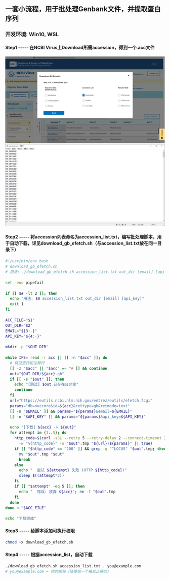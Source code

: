 ## 一套小流程，用于批处理Genbank文件，并提取蛋白序列

### 开发环境: Win10, WSL

#### Step1 ----- 在NCBI Virus上Download所需accession，得到一个.acc文件

<img src="images/1.png" alt="NCBI Virus Accession_download" width="800">
<img src="images/2.png" alt="accession.acc" width="800">

#### Step2 ----- 将accession列表命名为accession_list.txt，编写批处理脚本，用于自动下载，详见download_gb_efetch.sh（与accession_list.txt放在同一目录下）
```bash
#!/usr/bin/env bash
# download_gb_efetch.sh
# 用法: ./download_gb_efetch.sh accession_list.txt out_dir [email] [api_key]

set -euo pipefail

if [[ $# -lt 2 ]]; then
  echo "用法: $0 accession_list.txt out_dir [email] [api_key]"
  exit 1
fi

ACC_FILE="$1"
OUT_DIR="$2"
EMAIL="${3:-}"
API_KEY="${4:-}"

mkdir -p "$OUT_DIR"

while IFS= read -r acc || [[ -n "$acc" ]]; do
  # 跳过空行和注释行
  [[ -z "$acc" || "$acc" =~ ^# ]] && continue
  out="$OUT_DIR/${acc}.gb"
  if [[ -s "$out" ]]; then
    echo "[跳过] $out 已存在且非空"
    continue
  fi
  url="https://eutils.ncbi.nlm.nih.gov/entrez/eutils/efetch.fcgi"
  params="db=nuccore&id=${acc}&rettype=gb&retmode=text"
  [[ -n "$EMAIL" ]] && params="${params}&email=${EMAIL}"
  [[ -n "$API_KEY" ]] && params="${params}&api_key=${API_KEY}"

  echo "[下载] ${acc} -> ${out}"
  for attempt in {1..5}; do
    http_code=$(curl -sSL --retry 5 --retry-delay 2 --connect-timeout 10 \
      -w "%{http_code}" -o "$out".tmp "${url}?${params}" || true)
    if [[ "$http_code" == "200" ]] && grep -q "^LOCUS" "$out".tmp; then
      mv "$out".tmp "$out"
      break
    else
      echo "  尝试 ${attempt} 失败 (HTTP ${http_code})"
      sleep $((attempt*2))
    fi
    if [[ "$attempt" -eq 5 ]]; then
      echo "  错误: 放弃 ${acc}"; rm -f "$out".tmp
    fi
  done
done < "$ACC_FILE"

echo "下载完成"
```

#### Step3 ----- 给脚本添加可执行权限
```bash
chmod +x download_gb_efetch.sh
```

#### Step4 ----- 根据accession_list，自动下载
```bash
./download_gb_efetch.sh accession_list.txt . you@example.com
# you@example.com → 你的邮箱（随便填一个格式正确的）
```
